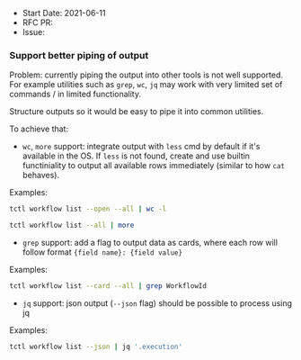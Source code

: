 - Start Date: 2021-06-11
- RFC PR:
- Issue:

### Support better piping of output 
Problem: currently piping the output into other tools is not well supported. For example utilities such as `grep`, `wc`, `jq` may work with very limited set of commands / in limited functionality. 

Structure outputs so it would be easy to pipe it into common utilities. 

To achieve that:

 - `wc`, `more` support: integrate output with `less` cmd by default if it's available in the OS. If `less` is not found, create and use builtin functiniality to output all available rows immediately (similar to how `cat` behaves).
 
 Examples: 
 ``` bash
 tctl workflow list --open --all | wc -l
 ```
 ``` bash
 tctl workflow list --all | more
 ```
 
 - `grep` support: add a flag to output data as cards, where each row will follow format `{field name}: {field value}`
 
 Examples:
 ``` bash
 tctl workflow list --card --all | grep WorkflowId
 ```
 - `jq` support: json output (`--json` flag) should be possible to process using jq

Examples:
``` bash
tctl workflow list --json | jq '.execution'
```
